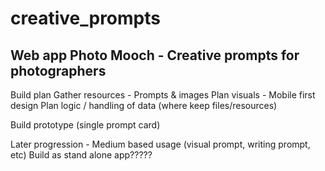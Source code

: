 # creative_prompts
## Web app Photo Mooch - Creative prompts for photographers

Build plan
Gather resources - Prompts & images
Plan visuals - Mobile first design
Plan logic / handling of data (where keep files/resources)

Build prototype (single prompt card)



Later progression - Medium based usage (visual prompt, writing prompt, etc)
Build as stand alone app?????
